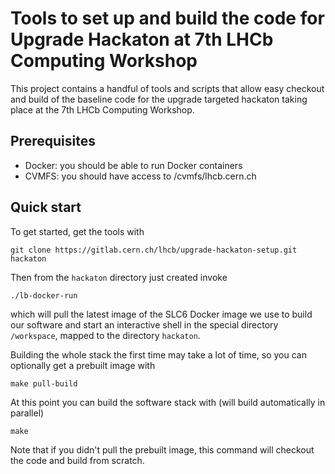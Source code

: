 # Tools to set up and build the code for Upgrade Hackaton at 7th LHCb Computing Workshop

This project contains a handful of tools and scripts that allow easy checkout
and build of the baseline code for the upgrade targeted hackaton taking place
at the 7th LHCb Computing Workshop.

## Prerequisites
* Docker: you should be able to run Docker containers
* CVMFS: you should have access to /cvmfs/lhcb.cern.ch

## Quick start
To get started, get the tools with
```
git clone https://gitlab.cern.ch/lhcb/upgrade-hackaton-setup.git hackaton
```
Then from the `hackaton` directory just created invoke
```
./lb-docker-run
```
which will pull the latest image of the SLC6 Docker image we use to build our
software and start an interactive shell in the special directory `/workspace`,
mapped to the directory `hackaton`.

Building the whole stack the first time may take a lot of time, so you can
optionally get a prebuilt image with
```
make pull-build
```

At this point you can build the software stack with (will build automatically
in parallel)
```
make
```
Note that if you didn't pull the prebuilt image, this command will checkout the
code and build from scratch.
